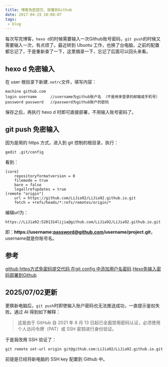```yaml
---
title: 博客免密提交、部署到Github
date: 2017-04-19 10:08:07
tags:
 - blog
---
```


每次写完博客，``hexo d``的时候需要输入一次Github账号密码，``git push``的时候又需要输入一次，有点烦了。最近转到 Ubuntu 工作，也换了台电脑，之前的配置都忘记了，于是重新查了一下，这里摘录一下，忘记了后面可以回头来看。

## hexo d 免密输入
在 user 根目录下新建``.netrc``文件，填写内容：
```
machine github.com
login username      //username为github账户名 （不是用来登录的邮箱或手机号）
password password   //password为github账户的密码
```
保存之后，再执行 hexo d 时即可直接部署，不用输入账号密码了。

<!-- more -->

## git push 免密输入
因为是用的 https 方式，进入到 git 控制的根目录，执行：
```
gedit .git/config
```
看到：
```
[core]
	repositoryformatversion = 0
	filemode = true
	bare = false
	logallrefupdates = true
[remote "origin"]
	url = https://github.com/LiJia92/LiJia92.github.io.git
	fetch = +refs/heads/*:refs/remotes/origin/*
```
编辑url为：
```
https://LiJia92:5201314lijia@github.com/LiJia92/LiJia92.github.io.git
```
即：**https://username:password@github.com/username/project.git**，username就是你账号名。

## 参考
[github https方式免密码提交代码 在git config 中添加用户名密码](http://www.akmumu.com/2015/06/02/360.html)
[Hexo免输入密码部署到Github](http://jianwl.com/2016/04/14/Hexo%E5%85%8D%E8%BE%93%E5%85%A5%E5%AF%86%E7%A0%81%E9%83%A8%E7%BD%B2%E5%88%B0Github/)

## 2025/07/02更新
更换新电脑后，``git push``时即使输入账户密码也无法推送成功，一直提示鉴权失败。通过 AI 得到如下解释：
> 这是由于 GitHub 自 2021 年 8 月 13 日起已全面禁用密码认证，必须使用个人访问令牌（PAT）​或 SSH 密钥进行身份验证。

于是我改用 SSH 验证了：
```
git remote set-url origin git@github.com:LiJia92/LiJia92.github.io.git
```
前提是已经将新电脑的 SSH key 配置到 Github 中。
